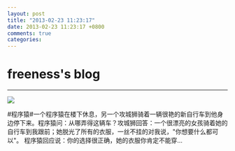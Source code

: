 ```yaml
---
layout: post
title: "2013-02-23 11:23:17"
date: 2013-02-23 11:23:17 +0800
comments: true
categories: 
---
```


# freeness's blog

----------

![](http://okqmqrbgo.bkt.clouddn.com/201302231123171.jpg)

>
\#程序猿\#一个程序猿在楼下休息，另一个攻城狮骑着一辆很艳的新自行车到他身边停下来。程序猿问：从哪弄得这辆车？攻城狮回答：一个很漂亮的女孩骑着她的自行车到我跟前；她脱光了所有的衣服，一丝不挂的对我说，"你想要什么都可以"。 程序猿回应说：你的选择很正确，她的衣服你肯定不能穿...
